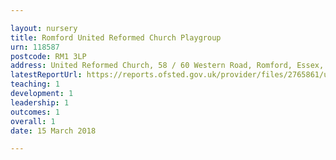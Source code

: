 ```yaml
---

layout: nursery
title: Romford United Reformed Church Playgroup
urn: 118587
postcode: RM1 3LP
address: United Reformed Church, 58 / 60 Western Road, Romford, Essex, RM1 3LP
latestReportUrl: https://reports.ofsted.gov.uk/provider/files/2765861/urn/118587.pdf
teaching: 1
development: 1
leadership: 1
outcomes: 1
overall: 1
date: 15 March 2018

---
```

